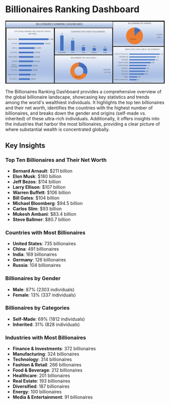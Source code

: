 # Billionaires Ranking Dashboard

![Billionaires Ranking Dashboard](https://github.com/OKONJI126/billionaires-dashboard/blob/main/Screenshot%20(8).png)

The Billionaires Ranking Dashboard provides a comprehensive overview of the global billionaire landscape, showcasing key statistics and trends among the world's wealthiest individuals. It highlights the top ten billionaires and their net worth, identifies the countries with the highest number of billionaires, and breaks down the gender and origins (self-made vs. inherited) of these ultra-rich individuals. Additionally, it offers insights into the industries that harbor the most billionaires, providing a clear picture of where substantial wealth is concentrated globally.

## Key Insights

### Top Ten Billionaires and Their Net Worth
- **Bernard Arnault**: $211 billion
- **Elon Musk**: $180 billion
- **Jeff Bezos**: $114 billion
- **Larry Ellison**: $107 billion
- **Warren Buffett**: $106 billion
- **Bill Gates**: $104 billion
- **Michael Bloomberg**: $94.5 billion
- **Carlos Slim**: $93 billion
- **Mukesh Ambani**: $83.4 billion
- **Steve Ballmer**: $80.7 billion

### Countries with Most Billionaires
- **United States**: 735 billionaires
- **China**: 491 billionaires
- **India**: 169 billionaires
- **Germany**: 126 billionaires
- **Russia**: 104 billionaires

### Billionaires by Gender
- **Male**: 87% (2303 individuals)
- **Female**: 13% (337 individuals)

### Billionaires by Categories
- **Self-Made**: 69% (1812 individuals)
- **Inherited**: 31% (828 individuals)

### Industries with Most Billionaires
- **Finance & Investments**: 372 billionaires
- **Manufacturing**: 324 billionaires
- **Technology**: 314 billionaires
- **Fashion & Retail**: 266 billionaires
- **Food & Beverage**: 212 billionaires
- **Healthcare**: 201 billionaires
- **Real Estate**: 193 billionaires
- **Diversified**: 187 billionaires
- **Energy**: 100 billionaires
- **Media & Entertainment**: 91 billionaires
